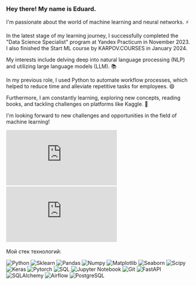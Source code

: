 ### Hey there! My name is Eduard.

I'm passionate about the world of machine learning and neural networks. ⚡

In the latest stage of my learning journey, I successfully completed the "Data Science Specialist" program at Yandex Practicum in November 2023. I also finished the Start ML course by KARPOV.COURSES in January 2024.

My interests include delving deep into natural language processing (NLP) and utilizing large language models (LLM). 📚

In my previous role, I used Python to automate workflow processes, which helped to reduce time and alleviate repetitive tasks for employees. 😄

Furthermore, I am constantly learning, exploring new concepts, reading books, and tackling challenges on platforms like Kaggle. 🔭

I'm looking forward to new challenges and opportunities in the field of machine learning!

![Certificate_Yandex Practicum](https://github.com/Eduard-Stepanyan/Eduard/blob/main/Eduard%20Stepanyan_20232DS01118.pdf)
![Certificate_KARPOV.COURSES](https://github.com/Eduard-Stepanyan/Eduard/blob/main/Karpov_certificate_en_correct.pdf)


Мой стек технологий:

![Python](https://img.shields.io/badge/-Python-gray?style=for-the-badge&logo=python)
![Sklearn](https://img.shields.io/badge/scikitlearn-gray?style=for-the-badge&logo=scikitlearn)
![Pandas](https://img.shields.io/badge/pandas-gray?style=for-the-badge&logo=pandas)
![Numpy](https://img.shields.io/badge/numpy-gray?style=for-the-badge&logo=numpy)
![Matplotlib](https://img.shields.io/badge/matplotlib-gray?style=for-the-badge&logo=matplotlib)
![Seaborn](https://img.shields.io/badge/seaborn-gray?style=for-the-badge&logo=seaborn)
![Scipy](https://img.shields.io/badge/scipy-gray?style=for-the-badge&logo=scipy)
![Keras](https://img.shields.io/badge/keras-gray?style=for-the-badge&logo=keras)
![Pytorch](https://img.shields.io/badge/pytorch-gray?style=for-the-badge&logo=pytorch)
![SQL](https://img.shields.io/badge/-SQL-gray?style=for-the-badge&logo=SQL)
![Jupyter Notebook](https://img.shields.io/badge/-Jupyter_Notebook-gray?style=for-the-badge&logo=Jupyter)
![Git](https://img.shields.io/badge/-Git-gray?style=for-the-badge&logo=Git)
![FastAPI](https://img.shields.io/badge/-FastAPI-gray?style=for-the-badge&logo=FastAPI)
![SQLAlchemy](https://img.shields.io/badge/-SQLAlchemy-gray?style=for-the-badge&logo=SQLAlchemy)
![Airflow](https://img.shields.io/badge/-Airflow-gray?style=for-the-badge&logo=apacheairflow)
![PostgreSQL](https://img.shields.io/badge/-PostgreSQL-gray?style=for-the-badge&logo=PostgreSQL)
